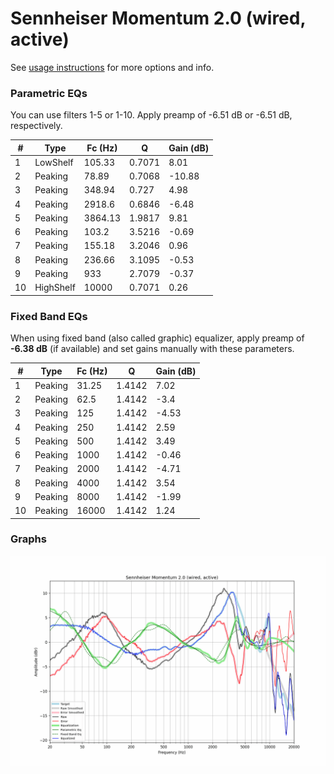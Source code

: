 # Sennheiser Momentum 2.0 (wired, active)
See [usage instructions](https://github.com/jaakkopasanen/AutoEq#usage) for more options and info.

### Parametric EQs
You can use filters 1-5 or 1-10. Apply preamp of -6.51 dB or -6.51 dB, respectively.

|   # | Type      |   Fc (Hz) |      Q |   Gain (dB) |
|-----|-----------|-----------|--------|-------------|
|   1 | LowShelf  |    105.33 | 0.7071 |        8.01 |
|   2 | Peaking   |     78.89 | 0.7068 |      -10.88 |
|   3 | Peaking   |    348.94 | 0.727  |        4.98 |
|   4 | Peaking   |   2918.6  | 0.6846 |       -6.48 |
|   5 | Peaking   |   3864.13 | 1.9817 |        9.81 |
|   6 | Peaking   |    103.2  | 3.5216 |       -0.69 |
|   7 | Peaking   |    155.18 | 3.2046 |        0.96 |
|   8 | Peaking   |    236.66 | 3.1095 |       -0.53 |
|   9 | Peaking   |    933    | 2.7079 |       -0.37 |
|  10 | HighShelf |  10000    | 0.7071 |        0.26 |

### Fixed Band EQs
When using fixed band (also called graphic) equalizer, apply preamp of **-6.38 dB** (if available) and set gains manually with these parameters.

|   # | Type    |   Fc (Hz) |      Q |   Gain (dB) |
|-----|---------|-----------|--------|-------------|
|   1 | Peaking |     31.25 | 1.4142 |        7.02 |
|   2 | Peaking |     62.5  | 1.4142 |       -3.4  |
|   3 | Peaking |    125    | 1.4142 |       -4.53 |
|   4 | Peaking |    250    | 1.4142 |        2.59 |
|   5 | Peaking |    500    | 1.4142 |        3.49 |
|   6 | Peaking |   1000    | 1.4142 |       -0.46 |
|   7 | Peaking |   2000    | 1.4142 |       -4.71 |
|   8 | Peaking |   4000    | 1.4142 |        3.54 |
|   9 | Peaking |   8000    | 1.4142 |       -1.99 |
|  10 | Peaking |  16000    | 1.4142 |        1.24 |

### Graphs
![](./Sennheiser%20Momentum%202.0%20(wired,%20active).png)
